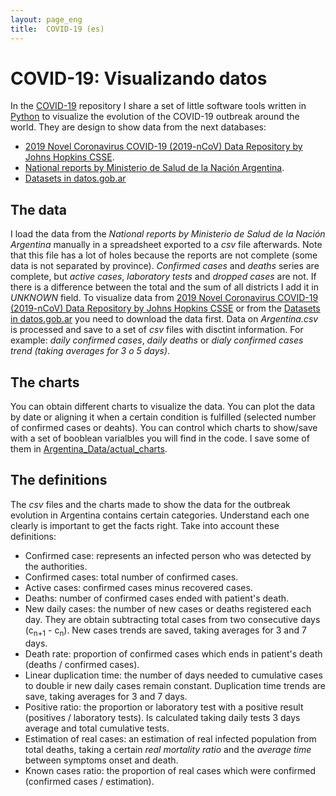 ```yaml
---
layout: page_eng
title:  COVID-19 (es)
---
```


# COVID-19: Visualizando datos

In the [COVID-19](https://github.com/rvalla/COVID-19) repository I share a set of little software tools
written in [Python](https://www.python.org/) to visualize the evolution of the COVID-19 outbreak around
the world.
They are design to show data from the next databases:
- [2019 Novel Coronavirus COVID-19 (2019-nCoV) Data Repository by Johns
Hopkins CSSE](https://github.com/CSSEGISandData/COVID-19).
- [National reports by Ministerio de Salud de la Nación Argentina](https://www.argentina.gob.ar/coronavirus/informe-diario).
- [Datasets in datos.gob.ar](https://datos.gob.ar/dataset?q=covid)

## The data
I load the data from the *National reports by Ministerio de Salud de la Nación Argentina* manually in a
spreadsheet exported to a *csv* file afterwards. Note that this file has a lot of holes because 
the reports are not complete (some data is not separated by province). *Confirmed cases* and *deaths* series are
complete, but *active cases*, *laboratory tests* and *dropped cases* are not. If there is a difference between
the total and the sum of all districts I add it in *UNKNOWN* field.
To visualize data from [2019 Novel Coronavirus COVID-19 (2019-nCoV) Data Repository by Johns
Hopkins CSSE](https://github.com/CSSEGISandData/COVID-19) or from the 
[Datasets in datos.gob.ar](https://datos.gob.ar/dataset?q=covid) you need to download the data first.
Data on *Argentina.csv* is processed and save to a set of *csv* files with disctint information. For example:
*daily confirmed cases*, *daily deaths* or *dialy confirmed cases trend (taking averages for 3 o 5 days)*.

## The charts
You can obtain different charts to visualize the data. You can plot the data by date or aligning it when a
certain condition is fulfilled (selected number of confirmed cases or deahts). You can control which charts
to show/save with a set of booblean varialbles you will find in the code. I save some of them in
[Argentina_Data/actual_charts](https://github.com/rvalla/COVID-19/tree/master/Argentina_Data/actual_charts).

## The definitions
The *csv* files and the charts made to show the data for the outbreak evolution in Argentina contains certain
categories. Understand each one clearly is important to get the facts right. Take into account these definitions:
- Confirmed case: represents an infected person who was detected by the authorities.
- Confirmed cases: total number of confirmed cases.
- Active cases: confirmed cases minus recovered cases.
- Deaths: number of confirmed cases ended with patient's death.
- New daily cases: the number of new cases or deaths registered each day. They are obtain subtracting total
cases from two consecutive days (c<sub>n+1</sub> - c<sub>n</sub>). New cases trends are saved, taking
averages for 3 and 7 days.
- Death rate: proportion of confirmed cases which ends in patient's death (deaths / confirmed cases).
- Linear duplication time: the number of days needed to cumulative cases to double ir new daily cases remain
constant. Duplication time trends are save, taking averages for 3 and 7 days.
- Positive ratio: the proportion or laboratory test with a positive result (positives / laboratory tests).
Is calculated taking daily tests 3 days average and total cumulative tests.
- Estimation of real cases: an estimation of real infected population from total deaths, taking a certain
*real mortality ratio* and the *average time* between symptoms onset and death.
- Known cases ratio: the proportion of real cases which were confirmed (confirmed cases / estimation).